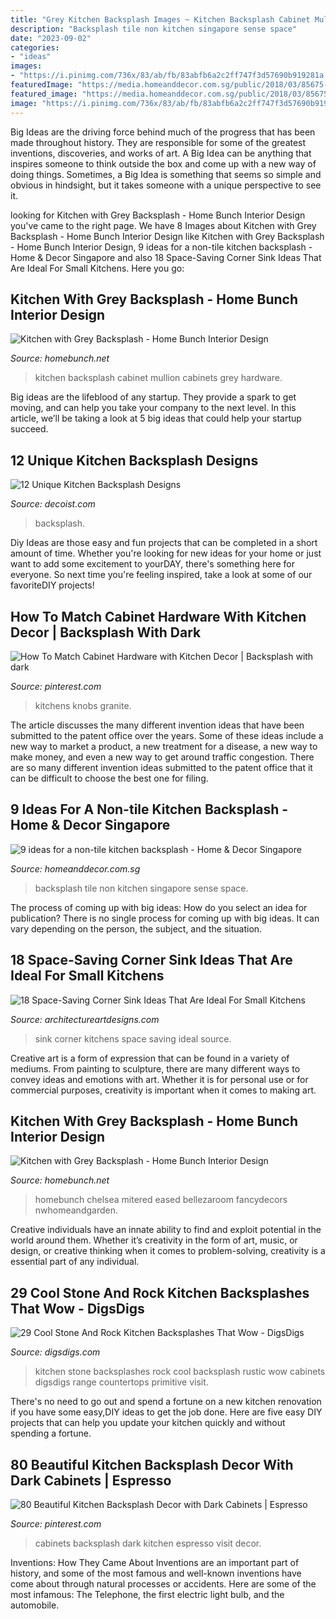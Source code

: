 ```yaml
---
title: "Grey Kitchen Backsplash Images ~ Kitchen Backsplash Cabinet Mullion Cabinets Grey Hardware"
description: "Backsplash tile non kitchen singapore sense space"
date: "2023-09-02"
categories:
- "ideas"
images:
- "https://i.pinimg.com/736x/83/ab/fb/83abfb6a2c2ff747f3d57690b919281a.jpg"
featuredImage: "https://media.homeanddecor.com.sg/public/2018/03/85675-non-tile_backsplash_space_sense_2.jpg"
featured_image: "https://media.homeanddecor.com.sg/public/2018/03/85675-non-tile_backsplash_space_sense_2.jpg"
image: "https://i.pinimg.com/736x/83/ab/fb/83abfb6a2c2ff747f3d57690b919281a.jpg"
---
```



Big Ideas are the driving force behind much of the progress that has been made throughout history. They are responsible for some of the greatest inventions, discoveries, and works of art. A Big Idea can be anything that inspires someone to think outside the box and come up with a new way of doing things. Sometimes, a Big Idea is something that seems so simple and obvious in hindsight, but it takes someone with a unique perspective to see it.

	

		
looking for Kitchen with Grey Backsplash - Home Bunch Interior Design you've came to the right page. We have 8 Images about Kitchen with Grey Backsplash - Home Bunch Interior Design like Kitchen with Grey Backsplash - Home Bunch Interior Design, 9 ideas for a non-tile kitchen backsplash - Home &amp; Decor Singapore and also 18 Space-Saving Corner Sink Ideas That Are Ideal For Small Kitchens. Here you go:
		
    
## Kitchen With Grey Backsplash - Home Bunch Interior Design

<img loading=lazy src="http://www.homebunch.net/wp-content/uploads/2018/01/Kitchen-with-Eclipse-Mullion-Cabinets.jpg" onerror="this.onerror=null;this.src='https://tse4.mm.bing.net/th?id=OIP.s2DN-ioga3mPSy9EqapkOQHaLB&amp;pid=15.1';" alt="Kitchen with Grey Backsplash - Home Bunch Interior Design">

_Source: homebunch.net_

>kitchen backsplash cabinet mullion cabinets grey hardware. 

	

Big ideas are the lifeblood of any startup. They provide a spark to get moving, and can help you take your company to the next level. In this article, we’ll be taking a look at 5 big ideas that could help your startup succeed.

    
## 12 Unique Kitchen Backsplash Designs

<img loading=lazy src="https://cdn.decoist.com/wp-content/uploads/2012/04/metalic-kitchen-backsplash-design-ideas.jpg" onerror="this.onerror=null;this.src='https://tse3.mm.bing.net/th?id=OIP.suGBh4Y6CeQG9PwyKHEgQAHaJ4&amp;pid=15.1';" alt="12 Unique Kitchen Backsplash Designs">

_Source: decoist.com_

>backsplash. 

	

Diy Ideas are those easy and fun projects that can be completed in a short amount of time. Whether you're looking for new ideas for your home or just want to add some excitement to yourDAY, there's something here for everyone. So next time you're feeling inspired, take a look at some of our favoriteDIY projects!

    
## How To Match Cabinet Hardware With Kitchen Decor | Backsplash With Dark

<img loading=lazy src="https://i.pinimg.com/736x/83/ab/fb/83abfb6a2c2ff747f3d57690b919281a.jpg" onerror="this.onerror=null;this.src='https://tse4.mm.bing.net/th?id=OIP.pBtetEi4Z130pyDMNgJ_HwHaLH&amp;pid=15.1';" alt="How To Match Cabinet Hardware with Kitchen Decor | Backsplash with dark">

_Source: pinterest.com_

>kitchens knobs granite. 

	

The article discusses the many different invention ideas that have been submitted to the patent office over the years. Some of these ideas include a new way to market a product, a new treatment for a disease, a new way to make money, and even a new way to get around traffic congestion. There are so many different invention ideas submitted to the patent office that it can be difficult to choose the best one for filing.

    
## 9 Ideas For A Non-tile Kitchen Backsplash - Home &amp; Decor Singapore

<img loading=lazy src="https://media.homeanddecor.com.sg/public/2018/03/85675-non-tile_backsplash_space_sense_2.jpg" onerror="this.onerror=null;this.src='https://tse4.mm.bing.net/th?id=OIP.joiz7ntHBdMf6R7Epy-H7QHaLG&amp;pid=15.1';" alt="9 ideas for a non-tile kitchen backsplash - Home &amp; Decor Singapore">

_Source: homeanddecor.com.sg_

>backsplash tile non kitchen singapore sense space. 

	

The process of coming up with big ideas: How do you select an idea for publication?
There is no single process for coming up with big ideas. It can vary depending on the person, the subject, and the situation.

    
## 18 Space-Saving Corner Sink Ideas That Are Ideal For Small Kitchens

<img loading=lazy src="http://www.architectureartdesigns.com/wp-content/uploads/2017/03/3-3.jpg" onerror="this.onerror=null;this.src='https://tse4.mm.bing.net/th?id=OIP.8Qd-iG9UX5WBaD4ZbFkYrwAAAA&amp;pid=15.1';" alt="18 Space-Saving Corner Sink Ideas That Are Ideal For Small Kitchens">

_Source: architectureartdesigns.com_

>sink corner kitchens space saving ideal source. 

	

Creative art is a form of expression that can be found in a variety of mediums. From painting to sculpture, there are many different ways to convey ideas and emotions with art. Whether it is for personal use or for commercial purposes, creativity is important when it comes to making art.

    
## Kitchen With Grey Backsplash - Home Bunch Interior Design

<img loading=lazy src="https://www.homebunch.net/wp-content/uploads/2018/01/Benjamin-Moore-Chelsea-Gray-Paint-Color-Grey-island-paint-color-Benjamin-Moore-Chelsea-Gray.jpg" onerror="this.onerror=null;this.src='https://tse2.mm.bing.net/th?id=OIP.KvWSW4Oxe4XVbJbEaO_TJwHaLL&amp;pid=15.1';" alt="Kitchen with Grey Backsplash - Home Bunch Interior Design">

_Source: homebunch.net_

>homebunch chelsea mitered eased bellezaroom fancydecors nwhomeandgarden. 

	

Creative individuals have an innate ability to find and exploit potential in the world around them. Whether it’s creativity in the form of art, music, or design, or creative thinking when it comes to problem-solving, creativity is a essential part of any individual.

    
## 29 Cool Stone And Rock Kitchen Backsplashes That Wow - DigsDigs

<img loading=lazy src="https://www.digsdigs.com/photos/cool-stone-kitchen-backsplashes-that-wow-10.jpg" onerror="this.onerror=null;this.src='https://tse4.mm.bing.net/th?id=OIP.Pb0b06aNjcysaU_YkI8zAQAAAA&amp;pid=15.1';" alt="29 Cool Stone And Rock Kitchen Backsplashes That Wow - DigsDigs">

_Source: digsdigs.com_

>kitchen stone backsplashes rock cool backsplash rustic wow cabinets digsdigs range countertops primitive visit. 

	

There's no need to go out and spend a fortune on a new kitchen renovation if you have some easy,DIY ideas to get the job done. Here are five easy DIY projects that can help you update your kitchen quickly and without spending a fortune.

    
## 80 Beautiful Kitchen Backsplash Decor With Dark Cabinets | Espresso

<img loading=lazy src="https://i.pinimg.com/736x/a8/c3/10/a8c3109e0de5d6187cd43617c5e05bf3.jpg" onerror="this.onerror=null;this.src='https://tse4.mm.bing.net/th?id=OIP.vfmGsHtwvmoc49SQbjXYYAHaJ3&amp;pid=15.1';" alt="80 Beautiful Kitchen Backsplash Decor with Dark Cabinets | Espresso">

_Source: pinterest.com_

>cabinets backsplash dark kitchen espresso visit decor. 

	

Inventions: How They Came About
Inventions are an important part of history, and some of the most famous and well-known inventions have come about through natural processes or accidents. Here are some of the most infamous: The Telephone, the first electric light bulb, and the automobile.

